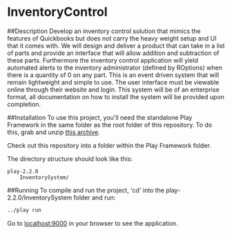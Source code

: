 InventoryControl
================

##Description
Develop an inventory control solution that mimics the features of Quickbooks but does not carry the heavy weight setup and UI that it comes with.  We will design and deliver a product that can take in a list of parts and provide an interface that will allow addition and subtraction of these parts.  Furthermore the inventory control application will yield automated alerts to the inventory administrator (defined by ROptions) when there is a quantity of 0 on any part.  This is an event driven system that will remain lightweight and simple to use.  The user interface must be viewable online through their website and login.  This system will be of an enterprise format, all documentation on how to install the system will be provided upon completion.

##Installation
To use this project, you'll need the standalone Play Framework in the same folder as the root folder of this repository. To do this, grab and unzip <a href="http://downloads.typesafe.com/play/2.2.0/play-2.2.0.zip">this archive</a>.

Check out this repository into a folder within the Play Framework folder.

The directory structure should look like this:

    play-2.2.0
        InventorySystem/


##Running
To compile and run the project, 'cd' into the play-2.2.0/InventorySystem folder and run:

`````bash
../play run

`````

Go to <a href="http://localhost:9000">localhost:9000</a> in your browser to see the application.
